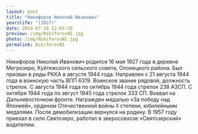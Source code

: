 ```yaml
---
layout: post
title: "Никифоров Николай Иванович"
yearslife: "(1927)"
date: 2019-07-10 12:03:10
preview: /img/NikiforovNI.jpg
photo: /img/NikiforovNI.jpg
permalink: NikiforovNI
---
```


Никифоров Николай Иванович родился 16 мая 1927 года в деревне Мегрозеро, Куйтежского сельского совета, Олонецкого района. Был призван в ряды РККА в августе 1944 года. Направлен с 21 августа 1944 года в воинскую часть ВПП 6319. Воинское звание рядовой, должность стрелок. С августа 1944 года по октябрь 1944 года стрелок 238 АЗСП. С октября 1944 года по август 1945 года стрелок 333 СП. Воевал на Дальневосточном фронте. Награжден медалью «За победу над Японией», орденом Отечественной войны II степени, юбилейными медалями. После демобилизации вернулся на родину. В 1957 году приехал в село Святозеро, работал в зверосовхозе «Святозерский» водителем.